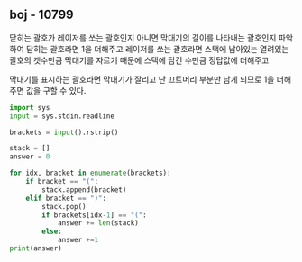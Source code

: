 ## boj - 10799

닫히는 괄호가 레이저를 쏘는 괄호인지 아니면 막대기의 길이를 나타내는 괄호인지 파악하여 닫히는 괄호라면 1을 더해주고 레이저를 쏘는 괄호라면 스택에 남아있는 열려있는 괄호의 갯수만큼 막대기를 자르기 때문에 스택에 담긴 수만큼 정답값에 더해주고

막대기를 표시하는 괄호라면 막대기가 잘리고 난 끄트머리 부분만 남게 되므로 1을 더해주면 값을 구할 수 있다.

```python
import sys
input = sys.stdin.readline

brackets = input().rstrip()

stack = []
answer = 0

for idx, bracket in enumerate(brackets):
    if bracket == "(":
        stack.append(bracket)
    elif bracket == ")":
        stack.pop()
        if brackets[idx-1] == "(":
            answer += len(stack)
        else:
            answer +=1
print(answer)

```
